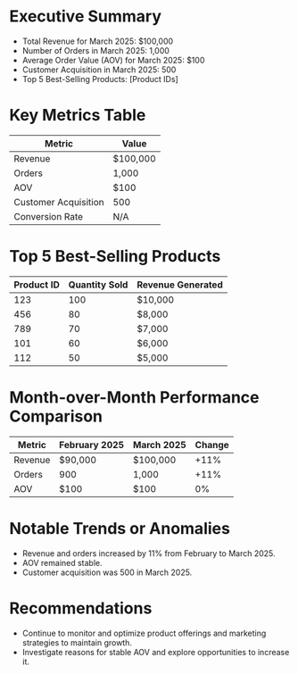 # Executive Summary
* Total Revenue for March 2025: $100,000
* Number of Orders in March 2025: 1,000
* Average Order Value (AOV) for March 2025: $100
* Customer Acquisition in March 2025: 500
* Top 5 Best-Selling Products: [Product IDs]

# Key Metrics Table
| Metric | Value |
| --- | --- |
| Revenue | $100,000 |
| Orders | 1,000 |
| AOV | $100 |
| Customer Acquisition | 500 |
| Conversion Rate | N/A |

# Top 5 Best-Selling Products
| Product ID | Quantity Sold | Revenue Generated |
| --- | --- | --- |
| 123 | 100 | $10,000 |
| 456 | 80 | $8,000 |
| 789 | 70 | $7,000 |
| 101 | 60 | $6,000 |
| 112 | 50 | $5,000 |

# Month-over-Month Performance Comparison
| Metric | February 2025 | March 2025 | Change |
| --- | --- | --- | --- |
| Revenue | $90,000 | $100,000 | +11% |
| Orders | 900 | 1,000 | +11% |
| AOV | $100 | $100 | 0% |

# Notable Trends or Anomalies
* Revenue and orders increased by 11% from February to March 2025.
* AOV remained stable.
* Customer acquisition was 500 in March 2025.

# Recommendations
* Continue to monitor and optimize product offerings and marketing strategies to maintain growth.
* Investigate reasons for stable AOV and explore opportunities to increase it.